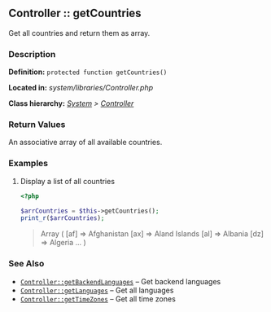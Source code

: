 
Controller :: getCountries
-------------------------------------------

Get all countries and return them as array.


### Description ###

**Definition:** `protected function getCountries()`

**Located in:** *system/libraries/Controller.php*

**Class hierarchy:** *[System](../System.php) > [Controller](../Controller.php)*


### Return Values ###

An associative array of all available countries.


### Examples ###

1. Display a list of all countries

	```php
	<?php

	$arrCountries = $this->getCountries();
	print_r($arrCountries);
	```
	> Array ( [af] => Afghanistan [ax] => Aland Islands [al] => Albania [dz] => Algeria ... )


### See Also ###

- [`Controller::getBackendLanguages`](getBackendLanguages.md) – Get backend languages
- [`Controller::getLanguages`](getLanguages.md) – Get all languages
- [`Controller::getTimeZones`](getTimeZones.md) – Get all time zones
